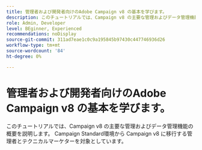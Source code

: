 ```yaml
---
title: 管理者および開発者向けのAdobe Campaign v8 の基本を学びます。
description: このチュートリアルでは、Campaign v8 の主要な管理およびデータ管理機能の概要を説明します。 Campaign Standard環境から Campaign v8 に移行する管理者とテクニカルマーケターを対象としています。
role: Admin, Developer
level: BEginner, Experienced
recommendations: noDisplay
source-git-commit: 311ad7eae1c0c9a195845b97430c447746936d26
workflow-type: tm+mt
source-wordcount: '84'
ht-degree: 0%

---
```



# 管理者および開発者向けのAdobe Campaign v8 の基本を学びます。

このチュートリアルでは、Campaign v8 の主要な管理およびデータ管理機能の概要を説明します。 Campaign Standard環境から Campaign v8 に移行する管理者とテクニカルマーケターを対象としています。

